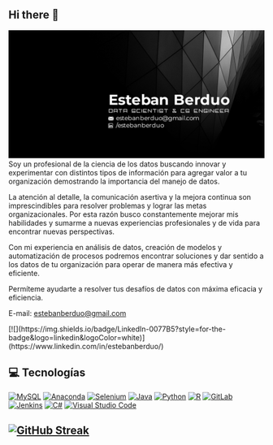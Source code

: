 ## Hi there 👋
<div id="header" align="center">
  <img decoding="async" src="https://github.com/estebanberduo/estebanberduo/blob/main/Github%20Banner.jpg" width="800"/>
</div>
<div id="aboutme" align="left">
Soy un profesional de la ciencia de los datos buscando innovar y experimentar con distintos tipos de información para agregar valor a tu organización demostrando la importancia del manejo de datos.

La atención al detalle, la comunicación asertiva y la mejora continua son imprescindibles para resolver problemas y lograr las metas organizacionales. Por esta razón busco constantemente mejorar mis habilidades y sumarme a nuevas experiencias profesionales y de vida para encontrar  nuevas perspectivas.

Con mi experiencia en análisis de datos, creación de modelos y automatización de procesos podremos encontrar soluciones y dar sentido a los datos de tu organización para operar de manera más efectiva y eficiente.

Permíteme ayudarte a resolver tus desafíos de datos con máxima eficacia y eficiencia.

E-mail: estebanberduo@gmail.com
</div>
[![](https://img.shields.io/badge/LinkedIn-0077B5?style=for-the-badge&logo=linkedin&logoColor=white)](https://www.linkedin.com/in/estebanberduo/)


## 💻 Tecnologías
[![MySQL](https://img.shields.io/badge/MySQL-4479A1?logo=mysql&logoColor=fff)]()
[![Anaconda](https://img.shields.io/badge/Anaconda-44A833?logo=anaconda&logoColor=fff)]()
[![Selenium](https://img.shields.io/badge/Selenium-43B02A?logo=selenium&logoColor=fff)]()
[![Java](https://img.shields.io/badge/Java-%23ED8B00.svg?logo=openjdk&logoColor=white)]()
[![Python](https://img.shields.io/badge/Python-3776AB?logo=python&logoColor=fff)]()
[![R](https://img.shields.io/badge/R-%23276DC3.svg?logo=r&logoColor=white)]()
[![GitLab](https://img.shields.io/badge/GitLab-FC6D26?logo=gitlab&logoColor=fff)]()
[![Jenkins](https://img.shields.io/badge/Jenkins-D24939?logo=jenkins&logoColor=white)]()
[![C#](https://custom-icon-badges.demolab.com/badge/C%23-%23239120.svg?logo=cshrp&logoColor=white)]()
[![Visual Studio Code](https://custom-icon-badges.demolab.com/badge/Visual%20Studio%20Code-0078d7.svg?logo=vsc&logoColor=white)]()


[![GitHub Streak](http://github-readme-streak-stats.herokuapp.com?user=estebanberduo&theme=dark&background=000000)](https://git.io/streak-stats)
---

<!--
**estebanberduo/estebanberduo** is a ✨ _special_ ✨ repository because its `README.md` (this file) appears on your GitHub profile.

Here are some ideas to get you started:

- 🔭 I’m currently working on ...
- 🌱 I’m currently learning ...
- 👯 I’m looking to collaborate on ...
- 🤔 I’m looking for help with ...
- 💬 Ask me about ...
- 📫 How to reach me: ...
- 😄 Pronouns: ...
- ⚡ Fun fact: ...
-->
